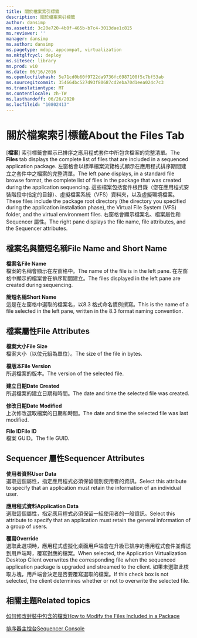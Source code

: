 ```yaml
---
title: 關於檔案索引標籤
description: 關於檔案索引標籤
author: dansimp
ms.assetid: 3c20e720-4b0f-465b-b7c4-3013dae1c815
ms.reviewer: ''
manager: dansimp
ms.author: dansimp
ms.pagetype: mdop, appcompat, virtualization
ms.mktglfcycl: deploy
ms.sitesec: library
ms.prod: w10
ms.date: 06/16/2016
ms.openlocfilehash: 5e71cd0b60f9722da9736fc6987100f5c7bf53ab
ms.sourcegitcommit: 354664bc527d93f80687cd2eba70d1eea024c7c3
ms.translationtype: MT
ms.contentlocale: zh-TW
ms.lasthandoff: 06/26/2020
ms.locfileid: "10802413"
---
```

# <span data-ttu-id="041db-103">關於檔案索引標籤</span><span class="sxs-lookup"><span data-stu-id="041db-103">About the Files Tab</span></span>


<span data-ttu-id="041db-104">[**檔案**] 索引標籤會顯示已排序之應用程式套件中所包含檔案的完整清單。</span><span class="sxs-lookup"><span data-stu-id="041db-104">The **Files** tab displays the complete list of files that are included in a sequenced application package.</span></span> <span data-ttu-id="041db-105">左窗格會以標準檔案流覽格式顯示在應用程式排序期間建立之套件中之檔案的完整清單。</span><span class="sxs-lookup"><span data-stu-id="041db-105">The left pane displays, in a standard file browse format, the complete list of files in the package that was created during the application sequencing.</span></span> <span data-ttu-id="041db-106">這些檔案包括套件根目錄（您在應用程式安裝階段中指定的目錄）、虛擬檔案系統（VFS）資料夾，以及虛擬環境檔案。</span><span class="sxs-lookup"><span data-stu-id="041db-106">These files include the package root directory (the directory you specified during the application installation phase), the Virtual File System (VFS) folder, and the virtual environment files.</span></span> <span data-ttu-id="041db-107">右窗格會顯示檔案名、檔案屬性和 Sequencer 屬性。</span><span class="sxs-lookup"><span data-stu-id="041db-107">The right pane displays the file name, file attributes, and the Sequencer attributes.</span></span>

## <span data-ttu-id="041db-108">檔案名與簡短名稱</span><span class="sxs-lookup"><span data-stu-id="041db-108">File Name and Short Name</span></span>


<a href="" id="file-name"></a>**<span data-ttu-id="041db-109">檔案名</span><span class="sxs-lookup"><span data-stu-id="041db-109">File Name</span></span>**  
<span data-ttu-id="041db-110">檔案的名稱會顯示在左窗格中。</span><span class="sxs-lookup"><span data-stu-id="041db-110">The name of the file is in the left pane.</span></span> <span data-ttu-id="041db-111">在左窗格中顯示的檔案會在排序期間建立。</span><span class="sxs-lookup"><span data-stu-id="041db-111">The files displayed in the left pane are created during sequencing.</span></span>

<a href="" id="short-name"></a>**<span data-ttu-id="041db-112">簡短名稱</span><span class="sxs-lookup"><span data-stu-id="041db-112">Short Name</span></span>**  
<span data-ttu-id="041db-113">這是在左窗格中選取的檔案名，以8.3 格式命名慣例撰寫。</span><span class="sxs-lookup"><span data-stu-id="041db-113">This is the name of a file selected in the left pane, written in the 8.3 format naming convention.</span></span>

## <span data-ttu-id="041db-114">檔案屬性</span><span class="sxs-lookup"><span data-stu-id="041db-114">File Attributes</span></span>


<a href="" id="file-size"></a>**<span data-ttu-id="041db-115">檔案大小</span><span class="sxs-lookup"><span data-stu-id="041db-115">File Size</span></span>**  
<span data-ttu-id="041db-116">檔案大小（以位元組為單位）。</span><span class="sxs-lookup"><span data-stu-id="041db-116">The size of the file in bytes.</span></span>

<a href="" id="file-version"></a>**<span data-ttu-id="041db-117">檔版本</span><span class="sxs-lookup"><span data-stu-id="041db-117">File Version</span></span>**  
<span data-ttu-id="041db-118">所選檔案的版本。</span><span class="sxs-lookup"><span data-stu-id="041db-118">The version of the selected file.</span></span>

<a href="" id="date-created"></a>**<span data-ttu-id="041db-119">建立日期</span><span class="sxs-lookup"><span data-stu-id="041db-119">Date Created</span></span>**  
<span data-ttu-id="041db-120">所選檔案的建立日期和時間。</span><span class="sxs-lookup"><span data-stu-id="041db-120">The date and time the selected file was created.</span></span>

<a href="" id="date-modified"></a>**<span data-ttu-id="041db-121">修改日期</span><span class="sxs-lookup"><span data-stu-id="041db-121">Date Modified</span></span>**  
<span data-ttu-id="041db-122">上次修改選取檔案的日期和時間。</span><span class="sxs-lookup"><span data-stu-id="041db-122">The date and time the selected file was last modified.</span></span>

<a href="" id="file-id"></a>**<span data-ttu-id="041db-123">File ID</span><span class="sxs-lookup"><span data-stu-id="041db-123">File ID</span></span>**  
<span data-ttu-id="041db-124">檔案 GUID。</span><span class="sxs-lookup"><span data-stu-id="041db-124">The file GUID.</span></span>

## <span data-ttu-id="041db-125">Sequencer 屬性</span><span class="sxs-lookup"><span data-stu-id="041db-125">Sequencer Attributes</span></span>


<a href="" id="user-data"></a>**<span data-ttu-id="041db-126">使用者資料</span><span class="sxs-lookup"><span data-stu-id="041db-126">User Data</span></span>**  
<span data-ttu-id="041db-127">選取這個屬性，指定應用程式必須保留個別使用者的資訊。</span><span class="sxs-lookup"><span data-stu-id="041db-127">Select this attribute to specify that an application must retain the information of an individual user.</span></span>

<a href="" id="application-data"></a>**<span data-ttu-id="041db-128">應用程式資料</span><span class="sxs-lookup"><span data-stu-id="041db-128">Application Data</span></span>**  
<span data-ttu-id="041db-129">選取這個屬性，指定應用程式必須保留一組使用者的一般資訊。</span><span class="sxs-lookup"><span data-stu-id="041db-129">Select this attribute to specify that an application must retain the general information of a group of users.</span></span>

<a href="" id="override"></a>**<span data-ttu-id="041db-130">覆寫</span><span class="sxs-lookup"><span data-stu-id="041db-130">Override</span></span>**  
<span data-ttu-id="041db-131">選取此選項時，應用程式虛擬化桌面用戶端會在升級已排序的應用程式套件並傳送到用戶端時，覆寫對應的檔案。</span><span class="sxs-lookup"><span data-stu-id="041db-131">When selected, the Application Virtualization Desktop Client overwrites the corresponding file when the sequenced application package is upgraded and streamed to the client.</span></span> <span data-ttu-id="041db-132">如果未選取此核取方塊，用戶端會決定是否要覆寫選取的檔案。</span><span class="sxs-lookup"><span data-stu-id="041db-132">If this check box is not selected, the client determines whether or not to overwrite the selected file.</span></span>

## <span data-ttu-id="041db-133">相關主題</span><span class="sxs-lookup"><span data-stu-id="041db-133">Related topics</span></span>


[<span data-ttu-id="041db-134">如何修改封裝中包含的檔案</span><span class="sxs-lookup"><span data-stu-id="041db-134">How to Modify the Files Included in a Package</span></span>](how-to-modify-the-files-included-in-a-package.md)

[<span data-ttu-id="041db-135">排序器主控台</span><span class="sxs-lookup"><span data-stu-id="041db-135">Sequencer Console</span></span>](sequencer-console.md)

 

 





